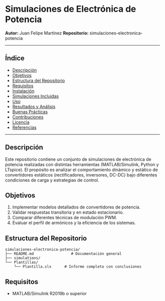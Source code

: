 # Simulaciones de Electrónica de Potencia

**Autor:** Juan Felipe Martínez
**Repositorio:** simulaciones-electronica-potencia

---

## Índice

* [Descripción](#descripción)
* [Objetivos](#objetivos)
* [Estructura del Repositorio](#estructura-del-repositorio)
* [Requisitos](#requisitos)
* [Instalación](#instalación)
* [Simulaciones Incluidas](#simulaciones-incluidas)
* [Uso](#uso)
* [Resultados y Análisis](#resultados-y-análisis)
* [Buenas Prácticas](#buenas-prácticas)
* [Contribuciones](#contribuciones)
* [Licencia](#licencia)
* [Referencias](#referencias)

---

## Descripción

Este repositorio contiene un conjunto de simulaciones de electrónica de potencia realizadas con distintas herramientas (MATLAB/Simulink, Python y LTspice). El propósito es analizar el comportamiento dinámico y estático de convertidores estáticos (rectificadores, inversores, DC-DC) bajo diferentes condiciones de carga y estrategias de control.

## Objetivos

1. Implementar modelos detallados de convertidores de potencia.
2. Validar respuestas transitoria y en estado estacionario.
3. Comparar diferentes técnicas de modulación PWM.
4. Evaluar el perfil de armónicos y la eficiencia de los sistemas.

## Estructura del Repositorio

```
simulaciones-electronica-potencia/
├── README.md                 # Documentación general   
├── simulations/
└── Plantillas/
    └── Plantilla.slx      # Informe completo con conclusiones
```

## Requisitos

* MATLAB/Simulink R2019b o superior

